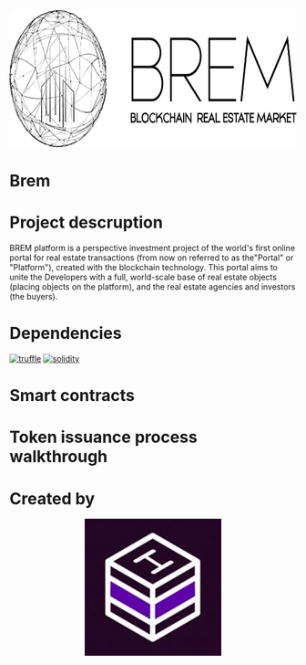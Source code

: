 <p align="center">
  <img width="540" height ="240"  alt="Brem" src = "./assets/Brem1.png">
</p>

# Brem

# Project descruption 
BREM platform is a perspective investment project of the world's
first online portal for real estate transactions (from now on referred
to as the"Portal" or "Platform"), created with the blockchain technology. This portal aims to unite the Developers with a full, world-scale base
of real estate objects (placing objects on the platform), and the real estate agencies and investors (the buyers).

# Dependencies 
[![truffle](https://img.shields.io/badge/truffle-v3.4.11-orange.svg)](https://truffle.readthedocs.io/en/latest/)
[![solidity](https://img.shields.io/badge/solidity-docs-red.svg)](http://solidity.readthedocs.io/en/develop/types.html)

# Smart contracts

# Token issuance process walkthrough

# Created by 
<p align="center">
  <img width="240" height ="240" alt="Hashlab" src = "./assets/Hashlab.jpg">
</p>
